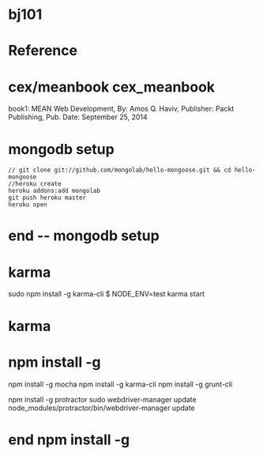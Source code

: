 # bj101
# Reference
# cex/meanbook cex_meanbook 
book1: MEAN Web Development, By: Amos Q. Haviv, Publisher: Packt Publishing, Pub. Date: September 25, 2014

# mongodb setup
    // git clone git://github.com/mongolab/hello-mongoose.git && cd hello-mongoose
    //heroku create
    heroku addons:add mongolab
    git push heroku master
    heroku open

# end -- mongodb setup

# karma
sudo npm install -g karma-cli
$ NODE_ENV=test karma start
# karma

# npm install -g
  npm install -g mocha
  npm install -g karma-cli
  npm install -g grunt-cli

  npm install -g protractor
  sudo webdriver-manager update
  node_modules/protractor/bin/webdriver-manager update

# end npm install -g

